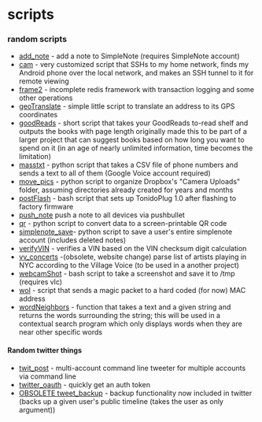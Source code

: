 scripts
=======


### random scripts

- [add_note](/add_note.py)  - add a note to SimpleNote (requires SimpleNote account)
- [cam](/cam.py)    	  - very customized script that SSHs to my home network, finds my Android phone over the local network, and makes an SSH tunnel to it for remote viewing  
- [frame2](/frame2.py)         - incomplete redis framework with transaction logging and some other operations
- [geoTranslate](/geoTranslate.py)   - simple little script to translate an address to its GPS coordinates
- [goodReads](/goodReads.py)      - short script that takes your GoodReads to-read shelf and outputs the books with page length  originally made this to be part of a larger project that can suggest books based on how long you want to spend on it (in an age of nearly unlimited information, time becomes the limitation)
- [masstxt](/masstxt.py)        - python script that takes a CSV file of phone numbers and sends a text to all of them (Google Voice account required)
- [move_pics](/move_pics.py)         - python script to organize Dropbox's "Camera Uploads" folder, assuming directories already created for years and months 
- [postFlash](/postFlash)         - bash script that sets up TonidoPlug 1.0 after flashing to factory firmware
- [push_note](/push_note.py)        push a note to all devices via pushbullet
- [qr](/qr.py)             - python script to convert data to a screen-printable QR code
- [simplenote_save](/simplenote_save.py)- python script to save a user's entire simplenote account (includes deleted notes)
- [verifyVIN](/verifyVIN.py)      - verifies a VIN based on the VIN checksum digit calculation
- [vv_concerts](/vv_concerts.py)    -(obsolete, website change) parse list of artists playing in NYC according to the Village Voice (to be used in a another project)
- [webcamShot](/webcamShot.sh)        - bash script to take a screenshot and save it to /tmp (requires vlc)
- [wol](/wol.py)            - script that sends a magic packet to a hard coded (for now) MAC address
- [wordNeighbors](/wordNeighbors.py)  - function that takes a text and a given string and returns the words surrounding the string; this will be used in a contextual search program which only displays words when they are near other specific words


#### Random twitter things

- [twit_post](/twit_post.py)     - multi-account command line tweeter for multiple accounts via command line  
- [twitter_oauth](/twitter_oauth.py)  - quickly get an auth token
- [OBSOLETE tweet_backup](/tweet_backup.py)   - backup functionality now included in twitter (backs up a given user's public timeline (takes the user as only argument))
